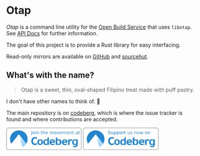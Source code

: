 # Otap

*Otap* is a command line utility for the [Open Build Service](https://openbuildservice.org/) that uses `libotap`. See [API Docs](https://api.opensuse.org/apidocs/) for further information.

The goal of this project is to provide a Rust library for easy interfacing.

Read-only mirrors are available on [GitHub][github] and [sourcehut][sourcehut].

## What's with the name?

> Otap is a sweet, thin, oval-shaped Filipino treat made with puff pastry.

I don't have other names to think of. 🥴

The main repository is on [codeberg][codeberg], which is where the issue tracker is found and where contributions are accepted.

<a href="https://codeberg.org/Rusty-Geckos/otap" target="_blank"><img alt="Join Us Now on Codeberg" src="../advocacy/join-us-now-on-blue-on-white.png" height="60" /></a>
<a href="https://codeberg.org" target="_blank"><img alt="Support and Promote Codeberg" src="../advocacy/support-and-promote-blue-on-white.png" height="60" /></a>

[github]: https://github.com/openSUSE-Rust/otap
[sourcehut]: https://git.sr.ht/~uncomfy/otap
[codeberg]: https://codeberg.org/Rusty-Geckos/otap
